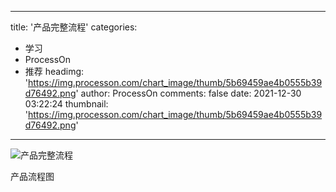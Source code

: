 
---
title: '产品完整流程'
categories: 
 - 学习
 - ProcessOn
 - 推荐
headimg: 'https://img.processon.com/chart_image/thumb/5b69459ae4b0555b39d76492.png'
author: ProcessOn
comments: false
date: 2021-12-30 03:22:24
thumbnail: 'https://img.processon.com/chart_image/thumb/5b69459ae4b0555b39d76492.png'
---

<div>   
<img class="thumb" alt="产品完整流程" src="https://img.processon.com/chart_image/thumb/5b69459ae4b0555b39d76492.png" referrerpolicy="no-referrer">
<p>产品流程图</p>  
</div>
            